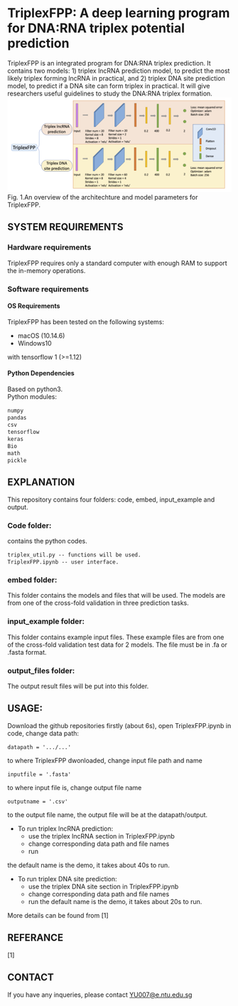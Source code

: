 # TriplexFPP: A deep learning program for DNA:RNA triplex potential prediction
TriplexFPP is an integrated program for DNA:RNA triplex prediction. It contains two models: 1) triplex lncRNA prediction model, to predict the most likely triplex forming lncRNA in practical, and 2) triplex DNA site prediction model, to predict if a DNA site can form triplex in practical. It will give researchers useful guidelines to study the DNA:RNA triplex formation.
![alt text](https://github.com/yuuuuzhang/TriplexFPP/blob/master/overview.png)
Fig. 1.An overview of the architechture and model parameters for TriplexFPP.
## SYSTEM REQUIREMENTS

### Hardware requirements
TriplexFPP requires only a standard computer with enough RAM to support the in-memory operations.

### Software requirements

#### OS Requirements

TriplexFPP has been tested on the following systems:

* macOS (10.14.6)
* Windows10

 with tensorflow 1 (>=1.12)

#### Python Dependencies

Based on python3.  
Python modules:  
```
numpy  
pandas  
csv  
tensorflow 
keras
Bio
math
pickle
```

## EXPLANATION
This repository contains four folders: code, embed, input_example and output.

### Code folder:
contains the python codes.  
```
triplex_util.py -- functions will be used.  
TriplexFPP.ipynb -- user interface.  
```
### embed folder:
This folder contains the models and files that will be used. The models are from one of the cross-fold validation in three prediction tasks.

### input_example folder:
This folder contains example input files. These example files are from one of the cross-fold validation test data for 2 models. The file must be in .fa or .fasta format.

### output_files folder:
The output result files will be put into this folder.


## USAGE:
  
Download the github repositories firstly (about 6s), open TriplexFPP.ipynb in code, change data path:  
```
datapath = '.../...'
```
to where TriplexFPP dwonloaded,
change input file path and name
```
inputfile = '.fasta' 
```
to where input file is,
change output file name
```
outputname = '.csv'
```
to the output file name, the output file will be at the datapath/output.

* To run triplex lncRNA prediction:
  - use the triplex lncRNA section in TriplexFPP.ipynb
  - change corresponding data path and file names
  - run
 
the default name is the demo, it takes about 40s to run.

* To run triplex DNA site prediction:
  - use the triplex DNA site section in TriplexFPP.ipynb
  - change corresponding data path and file names
  - run
the default name is the demo, it takes about 20s to run.

More details can be found from [1]

## REFERANCE
[1] 

## CONTACT
If you have any inqueries, please contact YU007@e.ntu.edu.sg
